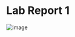 # Lab Report 1	

![image](https://github.com/Omeggos/cse15l-lab-reports/assets/105466539/94833b54-710d-47d2-8ea0-82a64fd170e9)

